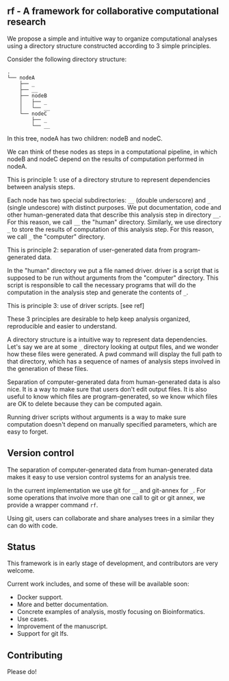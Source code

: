 ## rf - A framework for collaborative computational research

We propose a simple and intuitive way to organize computational analyses using a directory structure constructed according to 3 simple principles.

Consider the following directory structure:

    .
    └── nodeA
        ├── _
        ├── __
        ├── nodeB
        │   ├── _
        │   └── __
        └── nodeC
            ├── _
            └── __


In this tree, nodeA has two children: nodeB and nodeC.

We can think of these nodes as steps in a computational pipeline, in which nodeB and nodeC depend on the results of computation performed in nodeA.

This is principle 1: use of a directory struture to represent dependencies between analysis steps.

Each node has two special subdirectories: `__` (double underscore) and `_` (single undescore) with distinct purposes. We put documentation, code and other human-generated data that describe this analysis step in directory `__`. For this reason, we call `__` the "human" directory. Similarly, we use directory `_` to store the results of computation of this analysis step. For this reason, we call `_` the "computer" directory.

This is principle 2: separation of user-generated data from program-generated data.

In the "human" directory we put a file named driver. driver is a script that is supposed to be run without arguments from the "computer" directory. This script is responsible to call the necessary programs that will do the computation in the analysis step and generate the contents of `_`.

This is principle 3: use of driver scripts. [see ref]


These 3 principles are desirable to help keep analysis organized, reproducible and easier to understand.

A directory structure is a intuitive way to represent data dependencies. Let's say we are at some `_` directory looking at output files, and we wonder  how these files were generated. A pwd command will display the full path to that directory, which has a sequence of names of analysis steps involved in the generation of these files.

Separation of computer-generated data from human-generated data is also nice. It is a way to make sure that users don't edit output files. It is also useful to know which files are program-generated, so we know which files are OK to delete because they can be computed again.

Running driver scripts without arguments is a way to make sure computation doesn't depend on manually specified parameters, which are easy to forget.



## Version control

The separation of computer-generated data from human-generated data makes it easy to use version control systems for an analysis tree.

In the current implementation we use git for `__` and git-annex for `_`. For some operations that involve more than one call to git or git annex, we provide a wrapper command `rf`.

Using git, users can collaborate and share analyses trees in a similar they can do with code.


## Status

This framework is in early stage of development, and contributors are very welcome.


Current work includes, and some of these will be available soon:

* Docker support.
* More and better documentation.
* Concrete examples of analysis, mostly focusing on Bioinformatics.
* Use cases.
* Improvement of the manuscript.
* Support for git lfs.

## Contributing

Please do!
